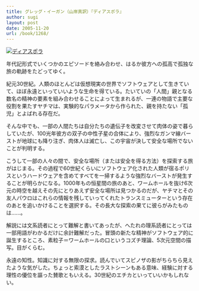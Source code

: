 ```yaml
---
title: グレッグ・イーガン（山岸真訳）『ディアスポラ』
author: sugi
layout: post
date: 2005-11-20
url: /book/1268/
---
```

<a href="http://www.amazon.co.jp/exec/obidos/ASIN/4150115311/chezsugi-22/ref=nosim/" name="amazletlink" target="_blank"><img src="http://i1.wp.com/ecx.images-amazon.com/images/I/51YA8DR2SCL.SL160.jpg?w=660" alt="ディアスポラ" class="alignleft" data-recalc-dims="1" /></a>

年代記形式でいくつかのエピソードを絡み合わせ、はるか彼方への孤高で孤独な旅の軌跡をたどってゆく。

紀元30世紀。人類のほとんどは仮想現実の世界でソフトウェアとして生きていて、ほぼ永遠といっていいような生命を得ている。たいていの「人間」親となる数名の精神の要素を組み合わせることによって生まれるが、一連の物語で主要な役割を果たすヤチマは、実験的なパラメータから作られた、親を持たない「孤児」とよばれる存在だ。

そんな中でも、一部の人間たちは自分たちの遺伝子を改変させて肉体の姿で暮らしていたが、100光年彼方の双子の中性子星の合体により、強烈なガンマ線バーストが地球にも降り注ぎ、肉体人は滅亡し、この宇宙が決して安全な場所でないことが判明する。

こうして一部の人々の間で、安全な場所（または安全を得る方法）を探索する旅がはじまる。その過程で60世紀くらいにソフトウェア化された人類が宿るポリスというハードウェアを含めてすべてを一掃するような強烈なバーストが発生することが明らかになる。1000年もの恒星間の旅のあと、ワームホールを抜け6次元の時空を越えその先にとりあえず安全な場所は見つかるのだが、ヤチマとその友人パウロはこれらの情報を残していってくれたトランスミューターという存在のあとを追いかけることを選択する。その長大な探索の果てに彼らがみたものは......。

解説には文系読者にとって難解と書いてあったが、へたれの理系読者にとっては一部用語がわかるだけに余計難解だった。冒頭の新たな精神がソフトウェア的に誕生するところ、素粒子＝ワームホールの口というコズチ理論、5次元空間の描写。目がくらむ。

永遠の知性。知識に対する無限の探求。読んでいてスピノザの影がちらちら見えたような気がした。ちょっと索漠としたラストシーンもある意味、経験に対する理性の優位を謳った賛歌ともいえる。30世紀のエチカといっていいかもしれない。

